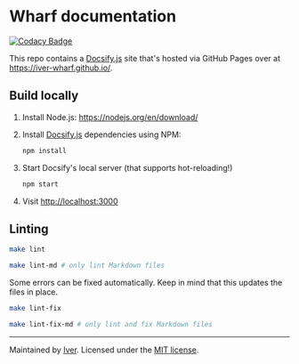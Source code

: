 # Wharf documentation

[![Codacy Badge](https://app.codacy.com/project/badge/Grade/528712e18d2a4472bddf29aab4328923)](https://www.codacy.com/gh/iver-wharf/iver-wharf.github.io/dashboard?utm_source=github.com\&utm_medium=referral\&utm_content=iver-wharf/iver-wharf.github.io\&utm_campaign=Badge_Grade)

This repo contains a [Docsify.js](https://docsify.js.org/) site that's hosted
via GitHub Pages over at <https://iver-wharf.github.io/>.

## Build locally

1. Install Node.js: <https://nodejs.org/en/download/>

2. Install [Docsify.js](https://docsify.js.org/) dependencies using NPM:

   ```sh
   npm install
   ```

3. Start Docsify's local server (that supports hot-reloading!)

   ```sh
   npm start
   ```

4. Visit <http://localhost:3000>

## Linting

```sh
make lint

make lint-md # only lint Markdown files
```

Some errors can be fixed automatically. Keep in mind that this updates the
files in place.

```sh
make lint-fix

make lint-fix-md # only lint and fix Markdown files
```

---

Maintained by [Iver](https://www.iver.com/en).
Licensed under the [MIT license](./LICENSE).
